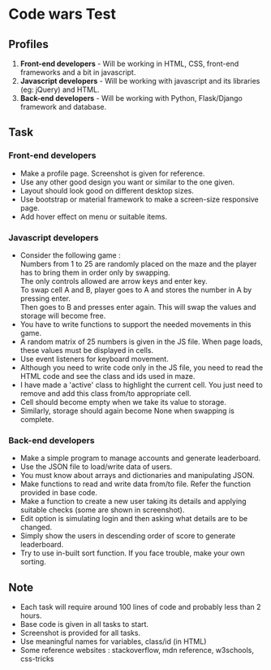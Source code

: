 # Code wars Test
  
  
## Profiles
1. **Front-end developers** - Will be working in HTML, CSS, front-end frameworks and a bit in javascript.
2. **Javascript developers** - Will be working with javascript and its libraries (eg: jQuery) and HTML.
3. **Back-end developers** - Will be working with Python, Flask/Django framework and database.  
  
  
## Task

### Front-end developers
* Make a profile page. Screenshot is given for reference.
* Use any other good design you want or similar to the one given.
* Layout should look good on different desktop sizes.
* Use bootstrap or material framework to make a screen-size responsive page.
* Add hover effect on menu or suitable items.

### Javascript developers
* Consider the following game :  
Numbers from 1 to 25 are randomly placed on the maze and the player has to bring them in order only by swapping.  
The only controls allowed are arrow keys and enter key.  
To swap cell A and B, player goes to A and stores the number in A by pressing enter.  
Then goes to B and presses enter again. This will swap the values and storage will become free.  
* You have to write functions to support the needed movements in this game.
* A random matrix of 25 numbers is given in the JS file. When page loads, these values must be displayed in cells.
* Use event listeners for keyboard movement.
* Although you need to write code only in the JS file, you need to read the HTML code and see the class and ids used in maze. 
* I have made a 'active' class to highlight the current cell. You just need to remove and add this class from/to appropriate cell.
* Cell should become empty when we take its value to storage.
* Similarly, storage should again become None when swapping is complete.

### Back-end developers
* Make a simple program to manage accounts and generate leaderboard.
* Use the JSON file to load/write data of users.
* You must know about arrays and dictionaries and manipulating JSON.
* Make functions to read and write data from/to file. Refer the function provided in base code.
* Make a function to create a new user taking its details and applying suitable checks (some are shown in screenshot).
* Edit option is simulating login and then asking what details are to be changed.
* Simply show the users in descending order of score to generate leaderboard.
* Try to use in-built sort function. If you face trouble, make your own sorting.

## Note
* Each task will require around 100 lines of code and probably less than 2 hours.
* Base code is given in all tasks to start.
* Screenshot is provided for all tasks.
* Use meaningful names for variables, class/id (in HTML)
* Some reference websites : stackoverflow, mdn reference, w3schools, css-tricks
